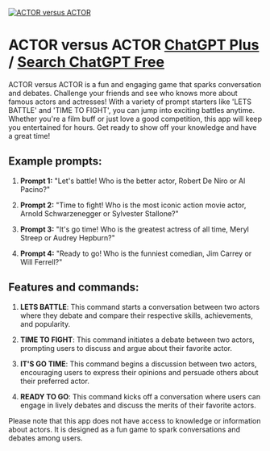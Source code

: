 
[![ACTOR versus ACTOR](https://files.oaiusercontent.com/file-H9CgzdhfneATqGmbC6KZ2Rtn?se=2123-10-18T16%3A41%3A58Z&sp=r&sv=2021-08-06&sr=b&rscc=max-age%3D31536000%2C%20immutable&rscd=attachment%3B%20filename%3Dd2ed7c26-5e5f-43ea-b973-80c96be616c9.png&sig=NFQuzoAjZsJ0bLcSS3LpD7vjCCDKEpiwdVknMUjZhS8%3D)](https://chat.openai.com/g/g-vxnVj8gGL-actor-versus-actor)

# ACTOR versus ACTOR [ChatGPT Plus](https://chat.openai.com/g/g-vxnVj8gGL-actor-versus-actor) / [Search ChatGPT Free](https://gptcall.net/index.html#/?search=ACTOR%20versus%20ACTOR)

ACTOR versus ACTOR is a fun and engaging game that sparks conversation and debates. Challenge your friends and see who knows more about famous actors and actresses! With a variety of prompt starters like 'LETS BATTLE' and 'TIME TO FIGHT', you can jump into exciting battles anytime. Whether you're a film buff or just love a good competition, this app will keep you entertained for hours. Get ready to show off your knowledge and have a great time!

## Example prompts:

1. **Prompt 1:** "Let's battle! Who is the better actor, Robert De Niro or Al Pacino?"

2. **Prompt 2:** "Time to fight! Who is the most iconic action movie actor, Arnold Schwarzenegger or Sylvester Stallone?"

3. **Prompt 3:** "It's go time! Who is the greatest actress of all time, Meryl Streep or Audrey Hepburn?"

4. **Prompt 4:** "Ready to go! Who is the funniest comedian, Jim Carrey or Will Ferrell?"

## Features and commands:

1. **LETS BATTLE**: This command starts a conversation between two actors where they debate and compare their respective skills, achievements, and popularity.

2. **TIME TO FIGHT**: This command initiates a debate between two actors, prompting users to discuss and argue about their favorite actor.

3. **IT'S GO TIME**: This command begins a discussion between two actors, encouraging users to express their opinions and persuade others about their preferred actor.

4. **READY TO GO**: This command kicks off a conversation where users can engage in lively debates and discuss the merits of their favorite actors.

Please note that this app does not have access to knowledge or information about actors. It is designed as a fun game to spark conversations and debates among users.


